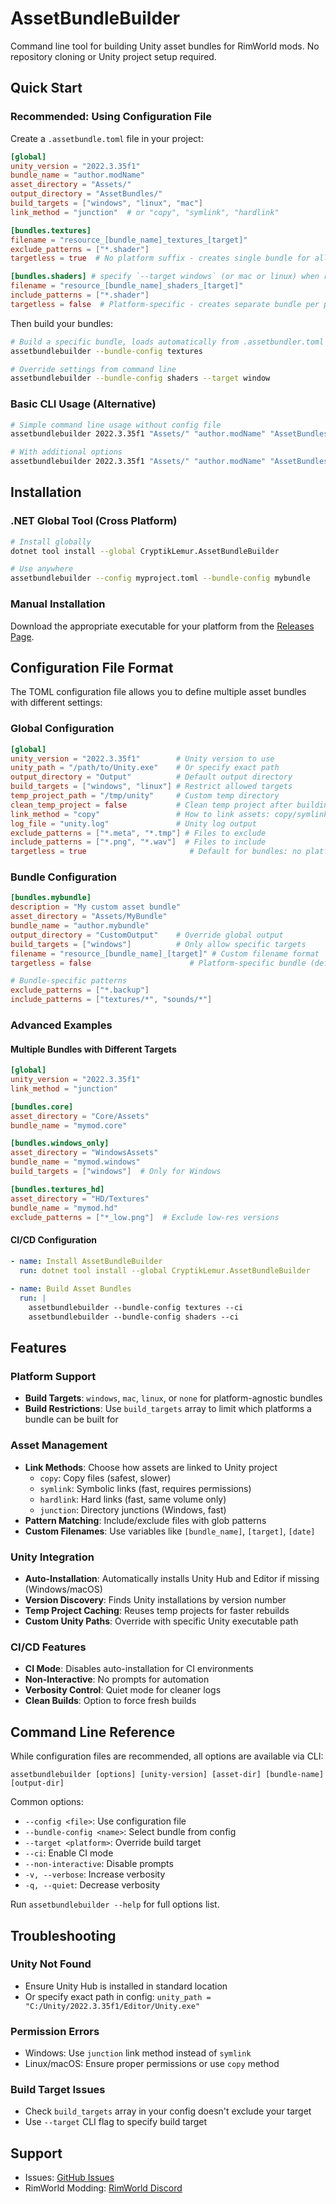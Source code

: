 # AssetBundleBuilder

Command line tool for building Unity asset bundles for RimWorld mods. No repository cloning or Unity project setup
required.

## Quick Start

### Recommended: Using Configuration File

Create a `.assetbundle.toml` file in your project:

```toml
[global]
unity_version = "2022.3.35f1"
bundle_name = "author.modName"
asset_directory = "Assets/"
output_directory = "AssetBundles/"
build_targets = ["windows", "linux", "mac"]
link_method = "junction"  # or "copy", "symlink", "hardlink"

[bundles.textures]
filename = "resource_[bundle_name]_textures_[target]"
exclude_patterns = ["*.shader"]
targetless = true  # No platform suffix - creates single bundle for all platforms

[bundles.shaders] # specify `--target windows` (or mac or linux) when running assetbundlebuilder to build for each platform
filename = "resource_[bundle_name]_shaders_[target]"
include_patterns = ["*.shader"]
targetless = false  # Platform-specific - creates separate bundle per platform
```

Then build your bundles:

```bash
# Build a specific bundle, loads automatically from .assetbundler.toml
assetbundlebuilder --bundle-config textures

# Override settings from command line
assetbundlebuilder --bundle-config shaders --target window
```

### Basic CLI Usage (Alternative)

```bash
# Simple command line usage without config file
assetbundlebuilder 2022.3.35f1 "Assets/" "author.modName" "AssetBundles/"

# With additional options
assetbundlebuilder 2022.3.35f1 "Assets/" "author.modName" "AssetBundles/" --target windows
```

## Installation

### .NET Global Tool (Cross Platform)

```bash
# Install globally
dotnet tool install --global CryptikLemur.AssetBundleBuilder

# Use anywhere
assetbundlebuilder --config myproject.toml --bundle-config mybundle
```

### Manual Installation

Download the appropriate executable for your platform from
the [Releases Page](https://github.com/CryptikLemur/AssetBundleBuilder/releases).

## Configuration File Format

The TOML configuration file allows you to define multiple asset bundles with different settings:

### Global Configuration

```toml
[global]
unity_version = "2022.3.35f1"        # Unity version to use
unity_path = "/path/to/Unity.exe"    # Or specify exact path
output_directory = "Output"          # Default output directory
build_targets = ["windows", "linux"] # Restrict allowed targets
temp_project_path = "/tmp/unity"     # Custom temp directory
clean_temp_project = false           # Clean temp project after building. Disabled by default for caching
link_method = "copy"                 # How to link assets: copy/symlink/hardlink/junction
log_file = "unity.log"               # Unity log output
exclude_patterns = ["*.meta", "*.tmp"] # Files to exclude
include_patterns = ["*.png", "*.wav"]  # Files to include
targetless = true                       # Default for bundles: no platform suffix
```

### Bundle Configuration

```toml
[bundles.mybundle]
description = "My custom asset bundle"
asset_directory = "Assets/MyBundle"
bundle_name = "author.mybundle"
output_directory = "CustomOutput"    # Override global output
build_targets = ["windows"]          # Only allow specific targets
filename = "resource_[bundle_name]_[target]" # Custom filename format
targetless = false                      # Platform-specific bundle (default: true)

# Bundle-specific patterns
exclude_patterns = ["*.backup"]
include_patterns = ["textures/*", "sounds/*"]
```

### Advanced Examples

#### Multiple Bundles with Different Targets

```toml
[global]
unity_version = "2022.3.35f1"
link_method = "junction"

[bundles.core]
asset_directory = "Core/Assets"
bundle_name = "mymod.core"

[bundles.windows_only]
asset_directory = "WindowsAssets"
bundle_name = "mymod.windows"
build_targets = ["windows"]  # Only for Windows

[bundles.textures_hd]
asset_directory = "HD/Textures"
bundle_name = "mymod.hd"
exclude_patterns = ["*_low.png"]  # Exclude low-res versions
```

#### CI/CD Configuration

```yaml
- name: Install AssetBundleBuilder
  run: dotnet tool install --global CryptikLemur.AssetBundleBuilder
  
- name: Build Asset Bundles
  run: |
    assetbundlebuilder --bundle-config textures --ci
    assetbundlebuilder --bundle-config shaders --ci
```

## Features

### Platform Support

- **Build Targets**: `windows`, `mac`, `linux`, or `none` for platform-agnostic bundles
- **Build Restrictions**: Use `build_targets` array to limit which platforms a bundle can be built for

### Asset Management

- **Link Methods**: Choose how assets are linked to Unity project
    - `copy`: Copy files (safest, slower)
    - `symlink`: Symbolic links (fast, requires permissions)
    - `hardlink`: Hard links (fast, same volume only)
    - `junction`: Directory junctions (Windows, fast)
- **Pattern Matching**: Include/exclude files with glob patterns
- **Custom Filenames**: Use variables like `[bundle_name]`, `[target]`, `[date]`

### Unity Integration

- **Auto-Installation**: Automatically installs Unity Hub and Editor if missing (Windows/macOS)
- **Version Discovery**: Finds Unity installations by version number
- **Temp Project Caching**: Reuses temp projects for faster rebuilds
- **Custom Unity Paths**: Override with specific Unity executable path

### CI/CD Features

- **CI Mode**: Disables auto-installation for CI environments
- **Non-Interactive**: No prompts for automation
- **Verbosity Control**: Quiet mode for cleaner logs
- **Clean Builds**: Option to force fresh builds

## Command Line Reference

While configuration files are recommended, all options are available via CLI:

```
assetbundlebuilder [options] [unity-version] [asset-dir] [bundle-name] [output-dir]
```

Common options:

- `--config <file>`: Use configuration file
- `--bundle-config <name>`: Select bundle from config
- `--target <platform>`: Override build target
- `--ci`: Enable CI mode
- `--non-interactive`: Disable prompts
- `-v, --verbose`: Increase verbosity
- `-q, --quiet`: Decrease verbosity

Run `assetbundlebuilder --help` for full options list.

## Troubleshooting

### Unity Not Found

- Ensure Unity Hub is installed in standard location
- Or specify exact path in config: `unity_path = "C:/Unity/2022.3.35f1/Editor/Unity.exe"`

### Permission Errors

- Windows: Use `junction` link method instead of `symlink`
- Linux/macOS: Ensure proper permissions or use `copy` method

### Build Target Issues

- Check `build_targets` array in your config doesn't exclude your target
- Use `--target` CLI flag to specify build target

## Support

- Issues: [GitHub Issues](https://github.com/CryptikLemur/AssetBundleBuilder/issues)
- RimWorld Modding: [RimWorld Discord](https://discord.gg/rimworld)